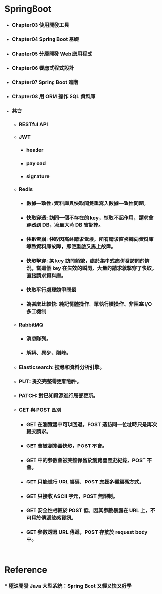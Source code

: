 SpringBoot
=====
* ### Chapter03 使用開發工具
* ### Chapter04 Spring Boot 基礎
* ### Chapter05 分層開發 Web 應用程式
* ### Chapter06 響應式程式設計
* ### Chapter07 Spring Boot 進階
* ### Chapter08 用 ORM 操作 SQL 資料庫
* ### 其它
	* ### RESTful API
	* ### JWT
		* ### header
		* ### payload
		* ### signature
	* ### Redis
		* ### 數據一致性: 資料庫與快取間雙重寫入數據一致性問題。
		* ### 快取穿透: 訪問一個不存在的 key，快取不起作用，請求會穿透到 DB，流量大時 DB 會掛掉。
		* ### 快取雪崩: 快取因高峰請求當機，所有請求直接轉向資料庫導致資料庫故障，即便重啟又馬上故障。
		* ### 快取擊穿: 某 key 訪問頻繁，處於集中式高併發訪問的情況，當這個 key 在失效的瞬間，大量的請求就擊穿了快取，直接請求資料庫。
		* ### 快取平行處理競爭問題
		* ### 為甚麼比較快: 純記憶體操作、單執行續操作、非阻塞 I/O 多工機制
	* ### RabbitMQ
		* ### 消息隊列。
		* ### 解耦、異步、削峰。
	* ### Elasticsearch: 搜尋和資料分析引擎。
	* ### PUT: 提交完整需更新物件。
	* ### PATCH: 對已知資源進行局部更新。
	* ### GET 與 POST 區別
		* ### GET 在瀏覽器中可以回退，POST 造訪同一位址時只是再次提交請求。
		* ### GET 會被瀏覽器快取，POST 不會。
		* ### GET 中的參數會被完整保留於瀏覽器歷史紀錄，POST 不會。
		* ### GET 只能進行 URL 編碼，POST 支援多種編碼方式。
		* ### GET 只接收 ASCII 字元，POST 無限制。
		* ### GET 安全性相較於 POST 低，因其參數暴露在 URL 上，不可用於傳遞敏感資訊。
		* ### GET 參數透過 URL 傳遞，POST 存放於 request body 中。
<br />

Reference
=====
### * 極速開發 Java 大型系統：Spring Boot 又輕又快又好學
